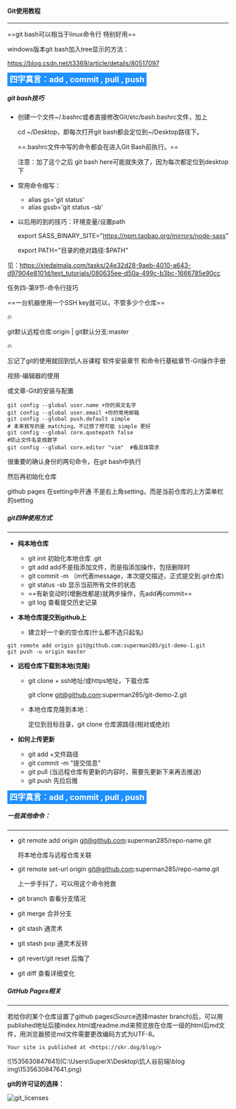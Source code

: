 #### Git使用教程

***



==git bash可以相当于linux命令行 特别好用==

windows版本git bash加入tree显示的方法：

https://blog.csdn.net/t3369/article/details/80517097



<span style="font-size:18px;color:white;font-weight:700;background-color:dodgerblue;padding:5px;">四字真言：add , commit , pull , push</span>



##### git bash技巧

- 创建一个文件~/.bashrc或者直接修改Git/etc/bash.bashrc文件，加上

  cd ~/Desktop，即每次打开git bash都会定位到~/Desktop路径下。

  ==.bashrc文件中写的命令都会在进入Git Bash前执行。==

  注意：加了这个之后 git bash here可能就失效了，因为每次都定位到desktop下

- 常用命令缩写：

  - alias gs='git status'
  - alias gssb='git status -sb'

- 以后用的到的技巧：环境变量/设置path

  export SASS_BINARY_SITE="https://npm.taobao.org/mirrors/node-sass"

  export PATH="目录的绝对路径:$PATH"

见：https://xiedaimala.com/tasks/24e32d28-9aeb-4010-a643-d97904e8101d/text_tutorials/080635ee-d50a-499c-b3bc-1666785e90cc

任务四-第9节-命令行技巧



==一台机器使用一个SSH key就可以，不管多少个仓库==

:fire:

git默认远程仓库:origin | git默认分支:master

:fire:

忘记了git的使用就回到饥人谷课程 软件安装章节 和命令行基础章节-Git操作手册

视频-编辑器的使用

或文章-Git的安装与配置



```
git config --global user.name +你的英文名字
git config --global user.email +你的常用邮箱
git config --global push.default simple 
# 本来我写的是 matching，不过想了想可能 simple 更好
git config --global core.quotepath false                                       #防止文件名变成数字
git config --global core.editor "vim"  #看具体需求
```

很重要的确认身份的两句命令，在git bash中执行

然后再初始化仓库



github pages 在setting中开通 不是右上角setting，而是当前仓库的上方菜单栏的setting





##### git四种使用方式

***



- **纯本地仓库**
  - git init	初始化本地仓库 .git
  - git add    add不是指添加文件，而是指添加操作，包括删除时
  - git commit -m （m代表message，本次提交描述，正式提交到.git仓库)
  - git status -sb 显示当前所有文件的状态
  - ==有新变动时(增删改都是)就两步操作，先add再commit==
  - git log 查看提交历史记录

- **本地仓库提交到github上**
  - 建立好一个新的空仓库(什么都不选只起名)

```
git remote add origin git@github.com:superman285/git-demo-1.git
git push -u origin master
```

- **远程仓库下载到本地(克隆)**

  - git clone + ssh地址/或https地址，下载仓库

    git clone git@github.com:superman285/git-demo-2.git

  - 本地仓库克隆到本地：

    定位到目标目录，git clone 仓库源路径(相对或绝对)

- **如何上传更新**
  - git add +文件路径
  - git commit -m "提交信息"
  - git pull (当远程仓库有更新的内容时，需要先更新下来再去推送)
  - git push    先拉后推

<span style="font-size:18px;color:white;font-weight:700;background-color:dodgerblue;padding:5px;">四字真言：add , commit , pull , push</span>



##### 一些其他命令：

***

- git remote add origin git@github.com:superman285/repo-name.git

  将本地仓库与远程仓库关联

- git remote set-url origin git@github.com:superman285/repo-name.git

  上一步手抖了，可以用这个命令抢救

- git branch    查看分支情况

- git merge    合并分支

- git stash    通灵术

- git stash pop    通灵术反转

- git revert/git reset    后悔了

- git diff    查看详细变化



##### GitHub Pages相关

***

若给你的某个仓库设置了github pages(Source选择master branch)后，可以用published地址后接index.html或readme.md来预览放在仓库一级的html后md文件，用浏览器预览md文件需要更改编码方式为UTF-8。

`Your site is published at <https://skr.dog/blog/>`

![1535630847641](C:\Users\SuperX\Desktop\饥人谷前端\blog img\1535630847641.png)









**git的许可证的选择：**

![git_licenses](C:\Users\SuperX\Desktop\饥人谷前端\学前基础\git_licenses.png)



